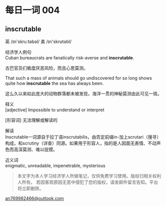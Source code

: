 # 每日一词 004

## inscrutable

英 /ɪn'skruːtəbəl/ 美 /ɪn'skrʊtəbl/

经济学人例句<br/>
Cuban bureaucrats are fanatically risk-averse and **inscrutable**.

古巴官员们极度厌恶风险，而且心思莫测。



That such a mass of animals should go undiscovered for so long shows quite how **inscrutable** the sea has always been.

这么久以来如此庞大的动物群落都未被发现，海洋一贯的神秘莫测由此可见一斑。

释义<br/>
[adjective] Impossible to understand or interpret

[形容词] 无法理解或解读的

解读<br/>
Inscrutable一词源自于拉丁语inscrutabilis，由否定前缀in-加上scrutari（搜寻）构成，和scrutiny（详查）同源。如果用于形容人，指的是人因面无表情、不动声色而高深莫测、难以捉摸。

近义词<br/>
enigmatic, unreadable, impenetrable, mysterious

> 本文字为本人学习经济学人所做笔记，仅供免费学习使用。版权归相关权利人所有。 若因客观原因无意中侵犯了您的版权，请发邮件留言告知。平台将立即删除。

<an769982466@outlook.com>

